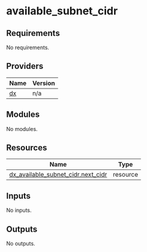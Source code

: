 # available_subnet_cidr

<!-- BEGIN_TF_DOCS -->
## Requirements

No requirements.

## Providers

| Name | Version |
|------|---------|
| <a name="provider_dx"></a> [dx](#provider\_dx) | n/a |

## Modules

No modules.

## Resources

| Name | Type |
|------|------|
| [dx_available_subnet_cidr.next_cidr](https://registry.terraform.io/providers/hashicorp/dx/latest/docs/resources/available_subnet_cidr) | resource |

## Inputs

No inputs.

## Outputs

No outputs.
<!-- END_TF_DOCS -->
